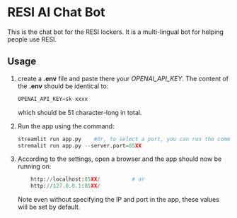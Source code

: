 # RESI AI Chat Bot

This is the chat bot for the RESI lockers. It is a multi-lingual bot for helping people use RESI.

## Usage

1. create a **.env** file and paste there your *OPENAI_API_KEY*. The content of the **.env** should be identical to:
    ```py
    OPENAI_API_KEY=sk-xxxx
    ```
    which should be 51 character-long in total.


2. Run the app using the command:
    ```py
    streamlit run app.py    #Or, to select a port, you can run the command
    stremalit run app.py --server.port=85XX
    ```

3. According to the settings, open a browser and the app should now be running on: 
    ```py
        http://localhost:85XX/          # or
        http://127.0.0.1:85XX/          
    ```
    Note even without specifying the IP and port in the app, these values will be set by default.
